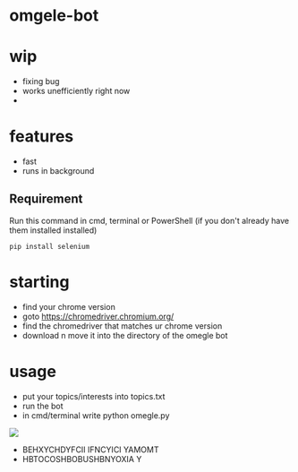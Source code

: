 # omgele-bot
# wip
- fixing bug
- works unefficiently right now
- 
# features
- fast
- runs in background

## Requirement
Run this command in cmd, terminal or PowerShell (if you don't already have them installed installed)
```
pip install selenium
```

# starting
- find your chrome version
- goto https://chromedriver.chromium.org/
- find the chromedriver that matches ur chrome version
- download n move it into the directory of the omegle bot

# usage
- put your topics/interests into topics.txt
- run the bot
- in cmd/terminal write python omegle.py

![](https://media.discordapp.net/attachments/833752908088344659/836705159324631070/tenor-19-35-7.gif)

- BEHXYCHDYFCII IFNCYICI YAMOMT <br>
- HBTOCOSHBOBUSHBNYOXIA Y
